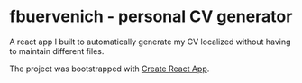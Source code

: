 # fbuervenich - personal CV generator

A react app I built to automatically generate my CV localized without having to maintain different files.

The project was bootstrapped with [Create React App](https://github.com/facebook/create-react-app).
